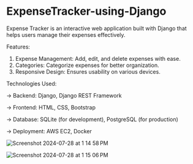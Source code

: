 # ExpenseTracker-using-Django

Expense Tracker is an interactive web application built with Django that helps users manage their expenses effectively.

Features:

1. Expense Management: Add, edit, and delete expenses with ease.
2. Categories: Categorize expenses for better organization.
3. Responsive Design: Ensures usability on various devices.

Technologies Used:

-> Backend: Django, Django REST Framework

-> Frontend: HTML, CSS, Bootstrap

-> Database: SQLite (for development), PostgreSQL (for production)

-> Deployment: AWS EC2, Docker

![Screenshot 2024-07-28 at 1 14 58 PM](https://github.com/user-attachments/assets/e6f7d53f-64ac-4243-ba8f-58ae5906173c)


![Screenshot 2024-07-28 at 1 15 06 PM](https://github.com/user-attachments/assets/149001b0-667a-43fb-be27-0bb6a3c54000)
